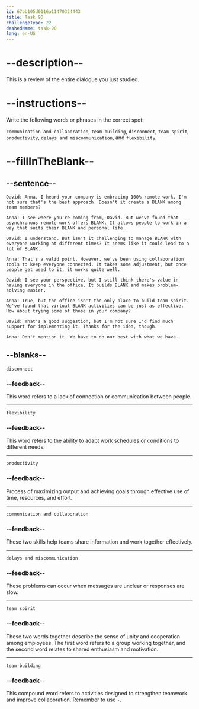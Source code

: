```yaml
---
id: 67bb105d0116a11470324443
title: Task 90
challengeType: 22
dashedName: task-90
lang: en-US
---
```


<!-- REVIEW -->

# --description--

This is a review of the entire dialogue you just studied.

# --instructions--

Write the following words or phrases in the correct spot:

`communication and collaboration`, `team-building`, `disconnect`, `team spirit`, `productivity`, `delays and miscommunication`, and `flexibility`.

# --fillInTheBlank--

## --sentence--

`David: Anna, I heard your company is embracing 100% remote work. I'm not sure that's the best approach. Doesn't it create a BLANK among team members?`

`Anna: I see where you're coming from, David. But we've found that asynchronous remote work offers BLANK. It allows people to work in a way that suits their BLANK and personal life.`

`David: I understand. But isn't it challenging to manage BLANK with everyone working at different times? It seems like it could lead to a lot of BLANK.`

`Anna: That's a valid point. However, we've been using collaboration tools to keep everyone connected. It takes some adjustment, but once people get used to it, it works quite well.`

`David: I see your perspective, but I still think there's value in having everyone in the office. It builds BLANK and makes problem-solving easier.`

`Anna: True, but the office isn't the only place to build team spirit. We've found that virtual BLANK activities can be just as effective. How about trying some of those in your company?`

`David: That's a good suggestion, but I'm not sure I'd find much support for implementing it. Thanks for the idea, though.`

`Anna: Don't mention it. We have to do our best with what we have. ` 

## --blanks--

`disconnect`

### --feedback--

This word refers to a lack of connection or communication between people.

---

`flexibility`

### --feedback--

This word refers to the ability to adapt work schedules or conditions to different needs.

---

`productivity`

### --feedback--

Process of maximizing output and achieving goals through effective use of time, resources, and effort.

---

`communication and collaboration`

### --feedback--

These two skills help teams share information and work together effectively.

---

`delays and miscommunication`

### --feedback--

These problems can occur when messages are unclear or responses are slow.

---

`team spirit`

### --feedback--  

These two words together describe the sense of unity and cooperation among employees. The first word refers to a group working together, and the second word relates to shared enthusiasm and motivation.

---

`team-building`

### --feedback--  

This compound word refers to activities designed to strengthen teamwork and improve collaboration. Remember to use `-`.
